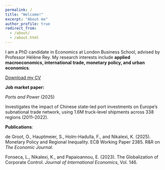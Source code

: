 ```yaml
---
permalink: /
title: "Welcome!"
excerpt: "About me"
author_profile: true
redirect_from:
  - /about/
  - /about.html
---
```



I am a PhD candidate in Economics at London Business School, advised by Professor Hélène Rey.  My research interests include **applied macroeconomics, international trade, monetary policy, and urban economics**.  

[Download my CV](/files/KNikalexi_CV.pdf)

**Job market paper:**

*Ports and Power* (2025)
  
  Investigates the impact of Chinese state-led port investments on Europe’s subnational trade network, using 1.6M truck-level shipments across 338 regions (2011–2022).  

**Publications**:  

de Groot, O., Hauptmeier, S., Holm-Hadulla, F., and Nikalexi, K. (2025). Monetary Policy and Regional
Inequality. ECB Working Paper 2385. R&R on *The Economic Journal*.

Fonseca, L., Nikalexi, K., and Papaioannou, E. (2023). The Globalization of Corporate Control. *Journal of
International Economics*, Vol. 146.
